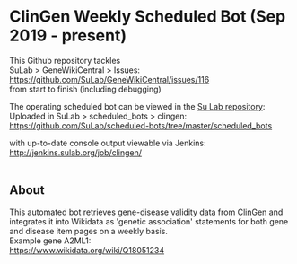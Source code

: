 # ClinGen Weekly Scheduled Bot (Sep 2019 - present)
This Github repository tackles </br>
SuLab > GeneWikiCentral > Issues: https://github.com/SuLab/GeneWikiCentral/issues/116 </br>
from start to finish (including debugging) </br>

The operating scheduled bot can be viewed in the [Su Lab repository](https://github.com/SuLab): </br>
Uploaded in SuLab > scheduled_bots > clingen: https://github.com/SuLab/scheduled-bots/tree/master/scheduled_bots </br>  

with up-to-date console output viewable via Jenkins: </br>
http://jenkins.sulab.org/job/clingen/ </br> </br>

## About
This automated bot retrieves gene-disease validity data from [ClinGen](https://search.clinicalgenome.org/kb/gene-validity) and integrates it into Wikidata as 'genetic association' statements for both gene and disease item pages on a weekly basis. </br>
Example gene A2ML1: </br>
https://www.wikidata.org/wiki/Q18051234
